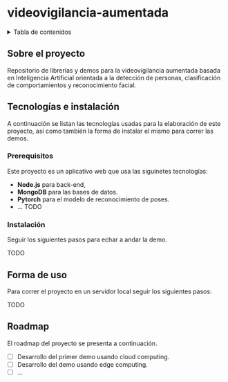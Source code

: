 # **videovigilancia-aumentada**

<!-- TABLE OF CONTENTS -->
<details>
  <summary>Tabla de contenidos</summary>
  <ol>
    <li>
      <a href="#Sobre-el-proyecto">Sobre el proyecto</a>
    </li>
    <li>
      <a href="#tecnologias-e-instalacion">Tecnologías e instalación</a>
      <ul>
        <li><a href="#prerequisitos">Prerequisitos</a></li>
        <li><a href="#instalacion">Instalacion</a></li>
      </ul>
    </li>
    <li><a href="#forma-de-uso">Forma de uso</a></li>
    <li><a href="#roadmap">Roadmap</a></li>
  </ol>
</details>

<!-- ABOUT THE PROJECT -->
## Sobre el proyecto
<p id="Sobre-el-proyecto">Repositorio de librerías y demos para la videovigilancia aumentada basada en Inteligencia Artificial orientada a la detección de personas, clasificación de comportamientos y reconocimiento facial.</p>

## Tecnologías e instalación
<p id="tecnologias-e-instalacion">A continuación se listan las tecnologías usadas para la elaboración de este proyecto, así como también la forma de instalar el mismo para correr las demos.</p>

### Prerequisitos
<p id="prerequisitos">Este proyecto es un aplicativo web que usa las siguinetes tecnologías:</p>

* **Node.js** para back-end, 
* **MongoDB** para las bases de datos.
* **Pytorch** para el modelo de reconocimiento de poses.
* ... TODO

### Instalación
<p id="instalacion">Seguir los siguientes pasos para echar a andar la demo.</p>
TODO

## Forma de uso
<p id="forma-de-uso">Para correr el proyecto en un servidor local seguir los siguientes pasos:</p>
TODO

## Roadmap
<p id="roadmap">El roadmap del proyecto se presenta a continuación.</p>

- [ ] Desarrollo del primer demo usando cloud computing.
- [ ] Desarrollo del demo usando edge computing.
- [ ] ...
